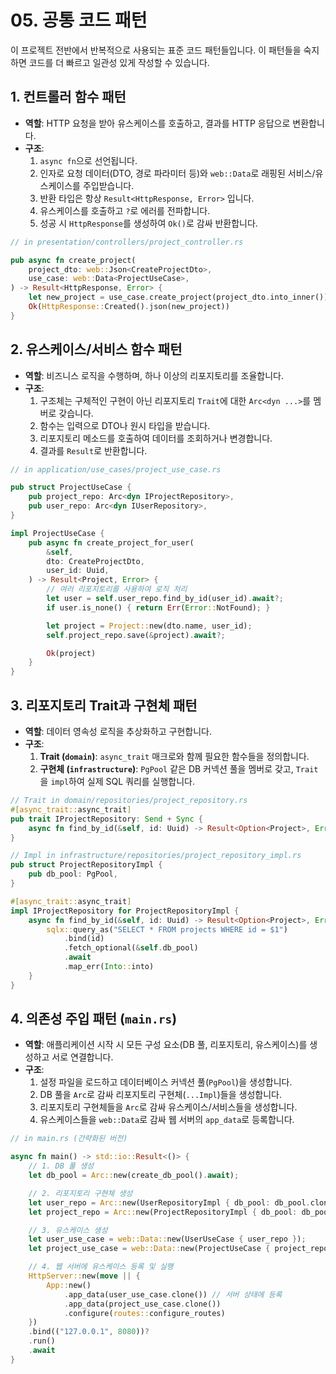 # 05. 공통 코드 패턴

이 프로젝트 전반에서 반복적으로 사용되는 표준 코드 패턴들입니다. 이 패턴들을 숙지하면 코드를 더 빠르고 일관성 있게 작성할 수 있습니다.

## 1. 컨트롤러 함수 패턴

-   **역할**: HTTP 요청을 받아 유스케이스를 호출하고, 결과를 HTTP 응답으로 변환합니다.
-   **구조**:
    1.  `async fn`으로 선언됩니다.
    2.  인자로 요청 데이터(DTO, 경로 파라미터 등)와 `web::Data`로 래핑된 서비스/유스케이스를 주입받습니다.
    3.  반환 타입은 항상 `Result<HttpResponse, Error>` 입니다.
    4.  유스케이스를 호출하고 `?`로 에러를 전파합니다.
    5.  성공 시 `HttpResponse`를 생성하여 `Ok()`로 감싸 반환합니다.

```rust
// in presentation/controllers/project_controller.rs

pub async fn create_project(
    project_dto: web::Json<CreateProjectDto>,
    use_case: web::Data<ProjectUseCase>,
) -> Result<HttpResponse, Error> {
    let new_project = use_case.create_project(project_dto.into_inner()).await?;
    Ok(HttpResponse::Created().json(new_project))
}
```

## 2. 유스케이스/서비스 함수 패턴

-   **역할**: 비즈니스 로직을 수행하며, 하나 이상의 리포지토리를 조율합니다.
-   **구조**:
    1.  구조체는 구체적인 구현이 아닌 리포지토리 `Trait`에 대한 `Arc<dyn ...>`를 멤버로 갖습니다.
    2.  함수는 입력으로 DTO나 원시 타입을 받습니다.
    3.  리포지토리 메소드를 호출하여 데이터를 조회하거나 변경합니다.
    4.  결과를 `Result`로 반환합니다.

```rust
// in application/use_cases/project_use_case.rs

pub struct ProjectUseCase {
    pub project_repo: Arc<dyn IProjectRepository>,
    pub user_repo: Arc<dyn IUserRepository>,
}

impl ProjectUseCase {
    pub async fn create_project_for_user(
        &self,
        dto: CreateProjectDto,
        user_id: Uuid,
    ) -> Result<Project, Error> {
        // 여러 리포지토리를 사용하여 로직 처리
        let user = self.user_repo.find_by_id(user_id).await?;
        if user.is_none() { return Err(Error::NotFound); }

        let project = Project::new(dto.name, user_id);
        self.project_repo.save(&project).await?;

        Ok(project)
    }
}
```

## 3. 리포지토리 Trait과 구현체 패턴

-   **역할**: 데이터 영속성 로직을 추상화하고 구현합니다.
-   **구조**:
    1.  **Trait (`domain`)**: `async_trait` 매크로와 함께 필요한 함수들을 정의합니다.
    2.  **구현체 (`infrastructure`)**: `PgPool` 같은 DB 커넥션 풀을 멤버로 갖고, `Trait`을 `impl`하여 실제 SQL 쿼리를 실행합니다.

```rust
// Trait in domain/repositories/project_repository.rs
#[async_trait::async_trait]
pub trait IProjectRepository: Send + Sync {
    async fn find_by_id(&self, id: Uuid) -> Result<Option<Project>, Error>;
}

// Impl in infrastructure/repositories/project_repository_impl.rs
pub struct ProjectRepositoryImpl {
    pub db_pool: PgPool,
}

#[async_trait::async_trait]
impl IProjectRepository for ProjectRepositoryImpl {
    async fn find_by_id(&self, id: Uuid) -> Result<Option<Project>, Error> {
        sqlx::query_as("SELECT * FROM projects WHERE id = $1")
            .bind(id)
            .fetch_optional(&self.db_pool)
            .await
            .map_err(Into::into)
    }
}
```

## 4. 의존성 주입 패턴 (`main.rs`)

-   **역할**: 애플리케이션 시작 시 모든 구성 요소(DB 풀, 리포지토리, 유스케이스)를 생성하고 서로 연결합니다.
-   **구조**:
    1.  설정 파일을 로드하고 데이터베이스 커넥션 풀(`PgPool`)을 생성합니다.
    2.  DB 풀을 `Arc`로 감싸 리포지토리 구현체(`...Impl`)들을 생성합니다.
    3.  리포지토리 구현체들을 `Arc`로 감싸 유스케이스/서비스들을 생성합니다.
    4.  유스케이스들을 `web::Data`로 감싸 웹 서버의 `app_data`로 등록합니다.

```rust
// in main.rs (간략화된 버전)

async fn main() -> std::io::Result<()> {
    // 1. DB 풀 생성
    let db_pool = Arc::new(create_db_pool().await);

    // 2. 리포지토리 구현체 생성
    let user_repo = Arc::new(UserRepositoryImpl { db_pool: db_pool.clone() });
    let project_repo = Arc::new(ProjectRepositoryImpl { db_pool: db_pool.clone() });

    // 3. 유스케이스 생성
    let user_use_case = web::Data::new(UserUseCase { user_repo });
    let project_use_case = web::Data::new(ProjectUseCase { project_repo });

    // 4. 웹 서버에 유스케이스 등록 및 실행
    HttpServer::new(move || {
        App::new()
            .app_data(user_use_case.clone()) // 서버 상태에 등록
            .app_data(project_use_case.clone())
            .configure(routes::configure_routes)
    })
    .bind(("127.0.0.1", 8080))?
    .run()
    .await
}
```

